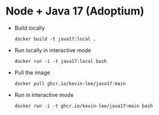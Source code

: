# Node + Java 17 (Adoptium)

* Build locally
  ```shell
  docker build -t java17:local .
  ```

* Run locally in interactive mode
  ```shell
  docker run -i -t java17:local bash
  ```

* Pull the image
  ```shell
  docker pull ghcr.io/kevin-lee/java17:main
  ```

* Run in interactive mode
  ```shell
  docker run -i -t ghcr.io/kevin-lee/java17:main bash
  ```
